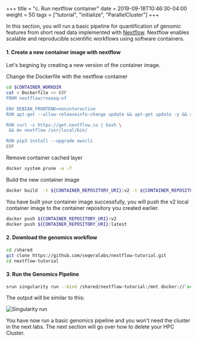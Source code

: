 +++
title = "c. Run nextflow container"
date = 2019-09-18T10:46:30-04:00
weight = 50
tags = ["tutorial", "initialize", "ParallelCluster"]
+++

In this section, you will run a basic pipeline for quantification of genomic features from short read data implemented with [Nextflow](https://www.nextflow.io/).
Nextflow enables scalable and reproducible scientific workflows using software containers.

#### 1. Create a new container image with nextflow

Let's begning by creating a new version of the container image.

Change the Dockerfile with the nextflow container

```bash
cd $CONTAINER_WORKDIR
cat > Dockerfile << EOF
FROM nextflow/rnaseq-nf

ENV DEBIAN_FRONTEND=noninteractive
RUN apt-get --allow-releaseinfo-change update && apt-get update -y && apt-get install -y git python3-pip curl jq

RUN curl -s https://get.nextflow.io | bash \
 && mv nextflow /usr/local/bin/

RUN pip3 install --upgrade awscli
EOF
```

Remove container cached layer

```bash
docker system prune -a -f
```

Build the new container image

```bash
docker build  -t ${CONTAINER_REPOSITORY_URI}:v2 -t ${CONTAINER_REPOSITORY_URI}:latest .
```


You have built your container image successfully, you will push the v2 local container image to the container repository you created earlier.

```bash
docker push ${CONTAINER_REPOSITORY_URI}:v2
docker push ${CONTAINER_REPOSITORY_URI}:latest
```

#### 2. Download the genomics workflow

```bash
cd /shared
git clone https://github.com/seqeralabs/nextflow-tutorial.git
cd nextflow-tutorial
```


#### 3. Run the Genomics Pipeline

```bash
srun singularity run --bind /shared/nextflow-tutorial:/mnt docker://`echo ${CONTAINER_REPOSITORY_URI}`:v2 nextflow run /mnt/script7.nf --reads '/mnt/data/ggal/*_{1,2}.fq' --outdir=/mnt
```

The output will be similar to this:

![Singularity run](/images/container-pc/singularity_nextflow.png)


You have now run a basic genomics pipeline and you won't need the cluster in the next labs.
The next section will go over how to delete your HPC Cluster.


<!-- ```bash
cat > Dockerfile << EOF
FROM nextflow/rnaseq-nf

ENV DEBIAN_FRONTEND=noninteractive
RUN apt-get --allow-releaseinfo-change update && apt-get update -y && apt-get install -y git python3-pip curl jq

RUN curl -s https://get.nextflow.io | bash \
 && mv nextflow /usr/local/bin/

RUN pip3 install --upgrade awscli
EOF
```


```bash
cat > Dockerfile << EOF
FROM public.ecr.aws/amazoncorretto/amazoncorretto:8

RUN yum install -y python3

RUN curl -O https://repo.anaconda.com/miniconda/Miniconda2-4.7.12-Linux-x86_64.sh

RUN bash ./Miniconda2-4.7.12-Linux-x86_64.sh -b -p /opt/conda
RUN ln -s /opt/conda/etc/profile.d/conda.sh /etc/profile.d/conda.sh &&     echo ". /opt/conda/etc/profile.d/conda.sh" >> ~/.bashrc
RUN curl -O https://raw.githubusercontent.com/nextflow-io/rnaseq-nf/master/conda.yml && source ~/.bashrc && conda env update -n root -f conda.yml
EOF
``` -->